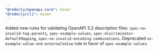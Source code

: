 ```yaml
---
"@redocly/openapi-core": minor
"@redocly/cli": minor
---
```


Added new rules for validating OpenAPI 3.2 description files: `spec-no-invalid-tag-parents`, `spec-example-values`, `spec-discriminator-defaultMapping`, `spec-no-invalid-encoding-combinations`.
Deprecated `no-example-value-and-externalValue` rule in favor of `spec-example-values`.
